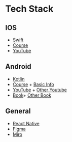 # Tech Stack

## IOS

- [Swift](https://kotlinlang.org/)
- [Course](https://cs193p.sites.stanford.edu/)
- [YouTube](https://www.youtube.com/@SwiftfulThinking)

## Android

- [Kotlin](https://kotlinlang.org/)
- [Course](https://www.jetbrains.com/pages/academy/kotlin/) + [Basic Info](https://play.kotlinlang.org/byExample/01_introduction/01_Hello%20world)
- [YouTube](https://www.youtube.com/@PhilippLackner) + [Other Youtube](https://www.youtube.com/@RefactoringDuncan)
- [Book](https://kotlincompact.com/about.html)+ [Other Book](https://typealias.com/start/)

## General

- [React Native](https://reactnative.dev/)
- [Figma](https://www.figma.com/)
- [Miro](https://miro.com/product-overview/)
